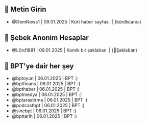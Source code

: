 ## 🫏 Metin Girin
- @DemNews1 | 09.01.2025 | Kürt haber sayfası. | (kürdistancı)

## 🐒 Şebek Anonim Hesaplar
- @L0rd1881 | 09.01.2025 | Komik bir şaklaban. | (🤡Şaklaban)

## 🤗 BPT'ye dair her şey
- @bptoyun | 06.01.2025 | BPT :)
- @bptfinans | 06.01.2025 | BPT :)
- @bpthaber | 06.01.2025 | BPT :)
- @bptmedya | 06.01.2025 | BPT :)
- @bptarastirma | 06.01.2025 | BPT :)
- @podcastbpt | 06.01.2025 | BPT :)
- @sinebpt | 06.01.2025 | BPT :)
- @bpttarih | 06.01.2025 | BPT :)
